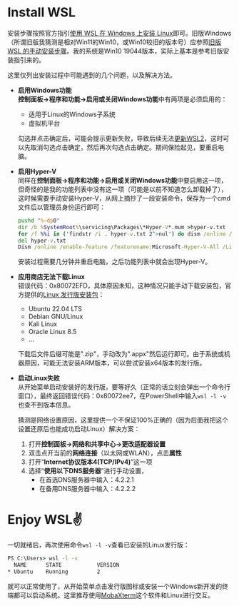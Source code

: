 # Install WSL

安装步骤按照官方指引[使用 WSL 在 Windows 上安装 Linux](https://learn.microsoft.com/zh-cn/windows/wsl/install)即可。旧版Windows（所谓旧版我猜测是相对Win11的Win10，或Win10较旧的版本号）应参照[旧版 WSL 的手动安装步骤](https://learn.microsoft.com/zh-cn/windows/wsl/install-manual)。我的系统是Win10 19044版本，实际上基本是参考旧版安装指引来的。

这里仅列出安装过程中可能遇到的几个问题，以及解决方法。

- **启用Windows功能**   
    **控制面板->程序和功能->启用或关闭Windows功能**中有两项是必须启用的：
    - 适用于Linux的Windows子系统
    - 虚拟机平台

    勾选并点击确定后，可能会提示更新失败，导致后续无法[更新WSL2](https://learn.microsoft.com/zh-cn/windows/wsl/install-manual#step-4---download-the-linux-kernel-update-package)，这时可以先取消勾选点击确定，然后再次勾选点击确定。期间保险起见，要重启电脑。

- **启用Hyper-V**   
    同样在**控制面板->程序和功能->启用或关闭Windows功能**中要启用这一项，但奇怪的是我的功能列表中没有这一项（可能是以前不知道怎么卸载掉了），这时候需要手动安装Hyper-V，从网上摘抄了一段安装命令，保存为一个cmd文件后以管理员身份运行即可：
    ``` cmd
    pushd "%~dp0"
    dir /b %SystemRoot%\servicing\Packages\*Hyper-V*.mum >hyper-v.txt
    for /f %%i in ('findstr /i . hyper-v.txt 2^>nul') do dism /online /norestart /add-package:"%SystemRoot%\servicing\Packages\%%i"
    del hyper-v.txt
    Dism /online /enable-feature /featurename:Microsoft-Hyper-V-All /LimitAccess /ALL
    ```
    安装过程需要几分钟并重启电脑，之后功能列表中就会出现Hyper-V。

- **应用商店无法下载Linux**     
    错误代码：0x80072EFD，具体原因未知，这种情况只能手动下载安装包，官方提供的[Linux 发行版安装包](https://learn.microsoft.com/zh-cn/windows/wsl/install-manual#downloading-distributions)：
    - Ubuntu 22.04 LTS
    - Debian GNU/Linux
    - Kali Linux
    - Oracle Linux 8.5
    - ...
    
    下载后文件后缀可能是".zip"，手动改为".appx"然后运行即可。由于系统或机器原因，可能无法安装ARM版本，可以尝试安装x64版本的发行版。

- **启动Linux失败**     
    从开始菜单启动安装好的发行版，要等好久（正常的话立刻会弹出一个命令行窗口），最终返回错误代码：0x80072ee7，在PowerShell中输入`wsl -l -v`也查不到版本信息。  

    猜测是网络设置原因，这里提供一个不保证100%正确的（因为后面我把这个设置还原后也能成功启动Linux）解决方案：
    1. 打开**控制面板->网络和共享中心->更改适配器设置**
    2. 双击点开当前的**网络连接**（以太网或WLAN），点击**属性**
    3. 打开“**Internet协议版本4(TCP/IPv4)**”这一项
    4. 选择“**使用以下DNS服务器**”进行手动设置，
        - 在首选DNS服务器中输入：4.2.2.1
        - 在备用DNS服务器中输入：4.2.2.2

# Enjoy WSL✌️
一切就绪后，再次使用命令`wsl -l -v`查看已安装的Linux发行版：
``` cmd
PS C:\Users> wsl -l -v
  NAME      STATE           VERSION
* Ubuntu    Running         2
```
就可以正常使用了，从开始菜单点击发行版图标或安装一个Windows新开发的终端都可以启动系统。这里推荐使用[MobaXterm](https://mobaxterm.mobatek.net/)这个软件和Linux进行交互。
